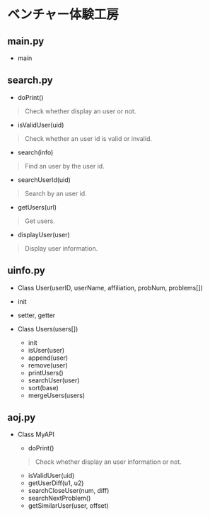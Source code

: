 # ベンチャー体験工房

## main.py
- main

## search.py
- doPrint()
> Check whether display an user or not.

- isValidUser(uid)
> Check whether an user id is valid or invalid.

- search(info)
> Find an user by the user id.

- searchUserId(uid)
> Search by an user id.

- getUsers(url)
> Get users.

- displayUser(user)
> Display user information.

## uinfo.py
- Class User(userID, userName, affiliation, probNum, problems[])
- init
- setter, getter

- Class Users(users[])
  - init
  - isUser(user)
  - append(user)
  - remove(user)
  - printUsers()
  - searchUser(user)
  - sort(base)
  - mergeUsers(users)

## aoj.py
- Class MyAPI
  - doPrint()
  > Check whether display an user information or not.

  - isValidUser(uid)
  - getUserDiff(u1, u2)
  - searchCloseUser(num, diff)
  - searchNextProblem()
  - getSimilarUser(user, offset)
